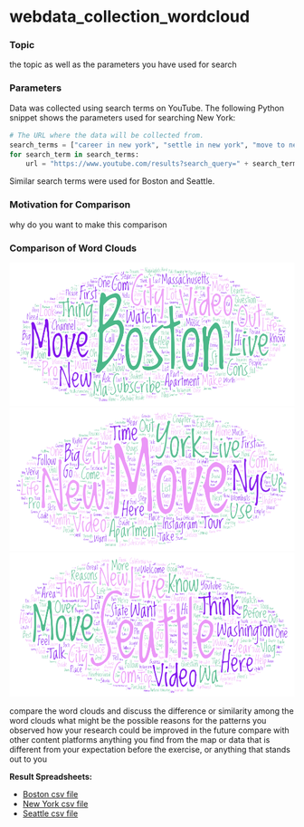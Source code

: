 # webdata_collection_wordcloud

### Topic
the topic as well as the parameters you have used for search
### Parameters
Data was collected using search terms on YouTube. The following Python snippet shows the parameters used for searching New York:
```python
# The URL where the data will be collected from.
search_terms = ["career in new york", "settle in new york", "move to new york"]
for search_term in search_terms:
    url = "https://www.youtube.com/results?search_query=" + search_term.replace(" ", "+")
 ```
 Similar search terms were used for Boston and Seattle.

### Motivation for Comparison
why do you want to make this comparison


### Comparison of Word Clouds

![Boston Word Cloud](img/boston_wordcloud.png)
![New York Word Cloud](img/newyork_wordcloud.png)
![Seattle Word Cloud](img/seattle_wordcloud.png)

compare the word clouds and discuss the difference or similarity among the word clouds 
what might be the possible reasons for the patterns you observed
how your research could be improved in the future
compare with other content platforms
anything you find from the map or data that is different from your expectation before the exercise, or anything that stands out to you

**Result Spreadsheets:**
- [Boston csv file](assets/boston_dataset.csv)
- [New York csv file](assets/newyork_dataset.csv)
- [Seattle csv file](assets/seattle_dataset.csv)
